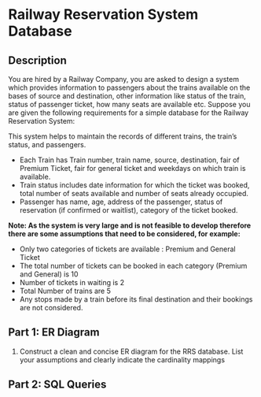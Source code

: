 # Railway Reservation System Database

## Description 

You are hired by a Railway Company, you are asked to design a system which provides
information to passengers about the trains available on the bases of source and destination, other
information like status of the train, status of passenger ticket, how many seats are available etc.
Suppose you are given the following requirements for a simple database for the Railway
Reservation System:

This system helps to maintain the records of different trains, the train’s status, and passengers.
* Each Train has Train number, train name, source, destination, fair of Premium Ticket,
fair for general ticket and weekdays on which train is available.
* Train status includes date information for which the ticket was booked, total number of
seats available and number of seats already occupied.
* Passenger has name, age, address of the passenger, status of reservation (if confirmed or
waitlist), category of the ticket booked.


**Note: As the system is very large and is not feasible to develop therefore there are some
assumptions that need to be considered, for example:**
* Only two categories of tickets are available : Premium and General Ticket
* The total number of tickets can be booked in each category (Premium and General) is 10
* Number of tickets in waiting is 2
* Total Number of trains are 5
* Any stops made by a train before its final destination and their bookings are not considered.

## Part 1: ER Diagram
  1. Construct a clean and concise ER diagram for the RRS database. List your assumptions and clearly indicate the cardinality mappings
## Part 2: SQL Queries

